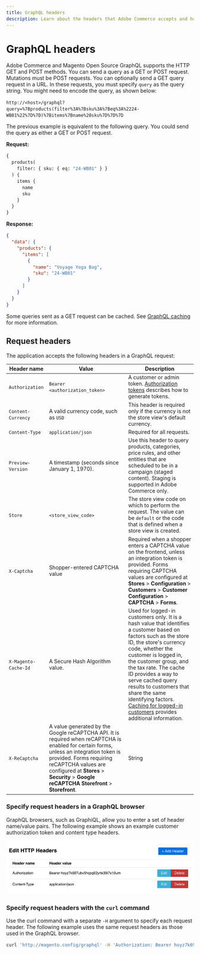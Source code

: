 ```yaml
---
title: GraphQL headers
description: Learn about the headers that Adobe Commerce accepts and how to specify them.
---
```


# GraphQL headers

Adobe Commerce and Magento Open Source GraphQL supports the HTTP GET and POST methods. You can send a query as a GET or POST request. Mutations must be POST requests. You can optionally send a GET query request in a URL. In these requests, you must specify `query` as the query string. You might need to encode the query, as shown below:

`http://<host>/graphql?query=%7Bproducts(filter%3A%7Bsku%3A%7Beq%3A%2224-WB01%22%7D%7D)%7Bitems%7Bname%20sku%7D%7D%7D`

The previous example is equivalent to the following query. You could send the query as either a GET or POST request.

**Request:**

```graphql
{
  products(
    filter: { sku: { eq: "24-WB01" } }
  ) {
    items {
      name
      sku
    }
  }
}
```

**Response:**

```json
{
  "data": {
    "products": {
      "items": [
        {
          "name": "Voyage Yoga Bag",
          "sku": "24-WB01"
        }
      ]
    }
  }
}
```

Some queries sent as a GET request can be cached. See [GraphQL caching](../usage/caching.md) for more information.

## Request headers

The application accepts the following headers in a GraphQL request:

Header name | Value | Description
--- | --- | ---
`Authorization` | `Bearer <authorization_token>` | A customer or admin token. [Authorization tokens](authorization-tokens.md) describes how to generate tokens.
`Content-Currency` | A valid currency code, such as `USD` | This header is required only if the currency is not the store view's default currency.
`Content-Type` | `application/json` | Required for all requests.
`Preview-Version` | A timestamp (seconds since January 1, 1970). | Use this header to query products, categories, price rules, and other entities that are scheduled to be in a campaign (staged content). Staging is supported in Adobe Commerce only.
`Store` | `<store_view_code>` | The store view code on which to perform the request. The value can be `default` or the code that is defined when a store view is created.
`X-Captcha` | Shopper-entered CAPTCHA value | Required when a shopper enters a CAPTCHA value on the frontend, unless an integration token is provided. Forms requiring CAPTCHA values are configured at **Stores** > **Configuration** > **Customers** > **Customer Configuration** > **CAPTCHA** > **Forms**.
`X-Magento-Cache-Id` | A Secure Hash Algorithm value. | Used for logged-in customers only. It is a hash value that identifies a customer based on factors such as the store ID, the store's currency code, whether the customer is logged in, the customer group, and the tax rate. The cache ID provides a way to serve cached query results to customers that share the same identifying factors. [Caching for logged-in customers](../usage/caching.md#caching-for-logged-in-customers) provides additional information.
`X-ReCaptcha` | A value generated by the Google reCAPTCHA API. It is required when reCAPTCHA is enabled for certain forms, unless an integration token is provided. Forms requiring reCAPTCHA values are configured at **Stores** > **Security** > **Google reCAPTCHA Storefront** > **Storefront**. | String

### Specify request headers in a GraphQL browser

GraphQL browsers, such as GraphiQL, allow you to enter a set of header name/value pairs. The following example shows an example customer authorization token and content type headers.

![GraphiQL Authorization Bearer](../../_images/graphql/graphql-authorization.png)

### Specify request headers with the `curl` command

Use the curl command with a separate `-H` argument to specify each request header. The following example uses the same request headers as those used in the GraphQL browser.

```bash
curl 'http://magento.config/graphql' -H 'Authorization: Bearer hoyz7k697ubv5hcpq92yrtx39i7x10um' -H 'Content-Type: application/json'  --data-binary '{"query":"query {\n  customer {\n    firstname\n    lastname\n    email\n  }\n}"}'
```
